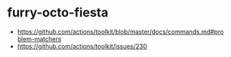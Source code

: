 # furry-octo-fiesta

* https://github.com/actions/toolkit/blob/master/docs/commands.md#problem-matchers
* https://github.com/actions/toolkit/issues/230
